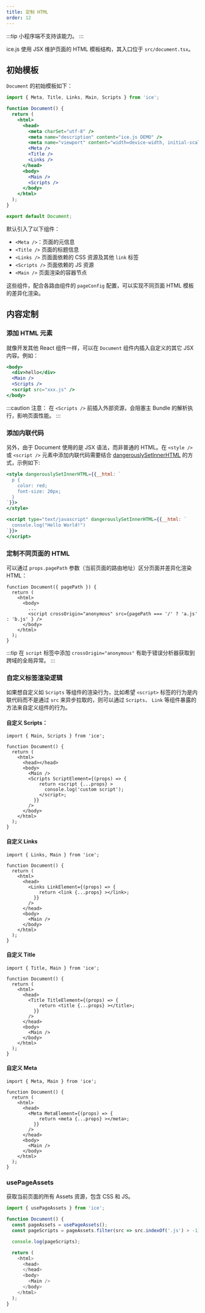```yaml
---
title: 定制 HTML
order: 12
---
```


:::tip
小程序端不支持该能力。
:::

ice.js 使用 JSX 维护页面的 HTML 模板结构，其入口位于 `src/document.tsx`。

## 初始模板

`Document` 的初始模板如下：

```jsx
import { Meta, Title, Links, Main, Scripts } from 'ice';

function Document() {
  return (
    <html>
      <head>
        <meta charSet="utf-8" />
        <meta name="description" content="ice.js DEMO" />
        <meta name="viewport" content="width=device-width, initial-scale=1" />
        <Meta />
        <Title />
        <Links />
      </head>
      <body>
        <Main />
        <Scripts />
      </body>
    </html>
  );
}

export default Document;
```

默认引入了以下组件：

- `<Meta />`：页面的元信息
- `<Title />` 页面的标题信息
- `<Links />` 页面面依赖的 CSS 资源及其他 `link` 标签
- `<Scripts />` 页面依赖的 JS 资源
- `<Main />` 页面渲染的容器节点

这些组件，配合各路由组件的 `pageConfig` 配置，可以实现不同页面 HTML 模板的差异化渲染。

## 内容定制

### 添加 HTML 元素

就像开发其他 React 组件一样，可以在 `Document` 组件内插入自定义的其它 JSX 内容。例如：

```jsx
<body>
  <div>hello</div>
  <Main />
  <Scripts />
  <script src="xxx.js" />
</body>
```

:::caution
注意： 在 `<Scripts />` 前插入外部资源，会阻塞主 Bundle 的解析执行，影响页面性能。
:::

### 添加内联代码

另外，由于 Document 使用的是 JSX 语法，而非普通的 HTML。在 `<style />` 或 `<script />` 元素中添加内联代码需要结合 [dangerouslySetInnerHTML](https://reactjs.org/docs/dom-elements.html#dangerouslysetinnerhtml) 的方式，示例如下:

```jsx
<style dangerouslySetInnerHTML={{__html: `
  p {
    color: red;
    font-size: 20px;
  }
`}}>
</style>

<script type="text/javascript" dangerouslySetInnerHTML={{__html: `
  console.log("Hello World!")
`}}>
</script>
```

### 定制不同页面的 HTML

可以通过 `props.pagePath` 参数（当前页面的路由地址）区分页面并差异化渲染 HTML：

```tsx
function Document({ pagePath }) {
  return (
    <html>
      <body>
        ...
        <script crossOrigin="anonymous" src={pagePath === '/' ? 'a.js' : 'b.js' } />
      </body>
    </html>
  );
}
```

:::tip
在 `script` 标签中添加 `crossOrigin="anonymous"` 有助于错误分析器获取到跨域的全局异常。
:::

### 自定义标签渲染逻辑

如果想自定义如 `Scripts` 等组件的渲染行为，比如希望 `<script>` 标签的行为是内联代码而不是通过 `src` 来异步拉取的，则可以通过 `Scripts`、 `Link` 等组件暴露的方法来自定义组件的行为。

#### 自定义 Scripts：

```tsx
import { Main, Scripts } from 'ice';

function Document() {
  return (
    <html>
      <head></head>
      <body>
        <Main />
        <Scripts ScriptElement={(props) => {
            return <script {...props} >
              console.log('custom script');
            </script>;
          }}
        />
      </body>
    </html>
  );
}
```

#### 自定义 Links

```tsx
import { Links, Main } from 'ice';

function Document() {
  return (
    <html>
      <head>
        <Links LinkElement={(props) => {
            return <link {...props} ></link>;
          }}
        />
      </head>
      <body>
        <Main />
      </body>
    </html>
  );
}
```

#### 自定义 Title

```tsx
import { Title, Main } from 'ice';

function Document() {
  return (
    <html>
      <head>
        <Title TitleElement={(props) => {
            return <title {...props} ></title>;
          }}
        />
      </head>
      <body>
        <Main />
      </body>
    </html>
  );
}
```

#### 自定义 Meta

```tsx
import { Meta, Main } from 'ice';

function Document() {
  return (
    <html>
      <head>
        <Meta MetaElement={(props) => {
            return <meta {...props} ></meta>;
          }}
        />
      </head>
      <body>
        <Main />
      </body>
    </html>
  );
}
```

### usePageAssets

获取当前页面的所有 Assets 资源，包含 CSS 和 JS。

```ts title="src/document.ts"
import { usePageAssets } from 'ice';

function Document() {
  const pageAssets = usePageAssets();
  const pageScripts = pageAssets.filter(src => src.indexOf('.js') > -1);

  console.log(pageScripts);

  return (
    <html>
      <head>
      </head>
      <body>
        <Main />
      </body>
    </html>
  );
}
```
